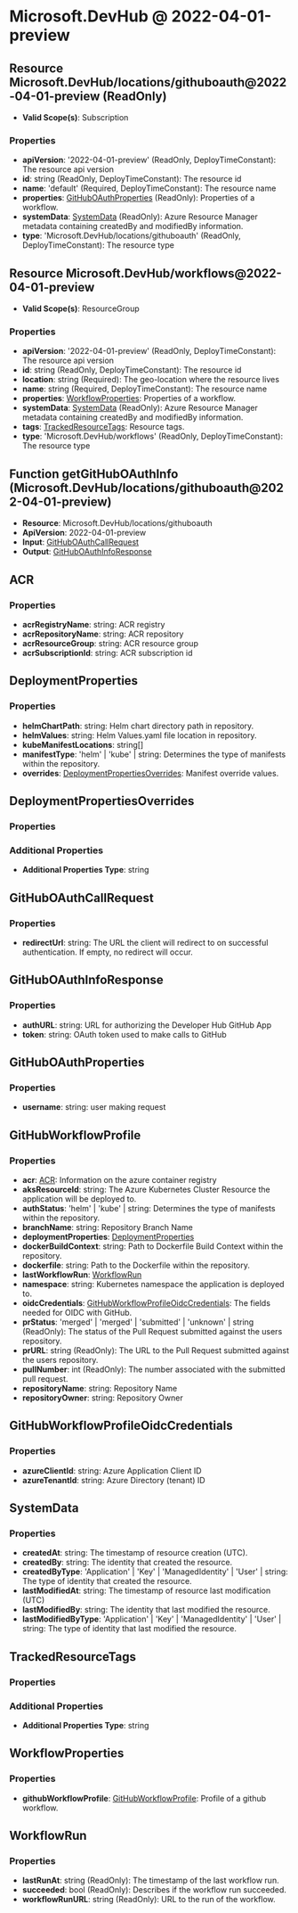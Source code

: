 # Microsoft.DevHub @ 2022-04-01-preview

## Resource Microsoft.DevHub/locations/githuboauth@2022-04-01-preview (ReadOnly)
* **Valid Scope(s)**: Subscription
### Properties
* **apiVersion**: '2022-04-01-preview' (ReadOnly, DeployTimeConstant): The resource api version
* **id**: string (ReadOnly, DeployTimeConstant): The resource id
* **name**: 'default' (Required, DeployTimeConstant): The resource name
* **properties**: [GitHubOAuthProperties](#githuboauthproperties) (ReadOnly): Properties of a workflow.
* **systemData**: [SystemData](#systemdata) (ReadOnly): Azure Resource Manager metadata containing createdBy and modifiedBy information.
* **type**: 'Microsoft.DevHub/locations/githuboauth' (ReadOnly, DeployTimeConstant): The resource type

## Resource Microsoft.DevHub/workflows@2022-04-01-preview
* **Valid Scope(s)**: ResourceGroup
### Properties
* **apiVersion**: '2022-04-01-preview' (ReadOnly, DeployTimeConstant): The resource api version
* **id**: string (ReadOnly, DeployTimeConstant): The resource id
* **location**: string (Required): The geo-location where the resource lives
* **name**: string (Required, DeployTimeConstant): The resource name
* **properties**: [WorkflowProperties](#workflowproperties): Properties of a workflow.
* **systemData**: [SystemData](#systemdata) (ReadOnly): Azure Resource Manager metadata containing createdBy and modifiedBy information.
* **tags**: [TrackedResourceTags](#trackedresourcetags): Resource tags.
* **type**: 'Microsoft.DevHub/workflows' (ReadOnly, DeployTimeConstant): The resource type

## Function getGitHubOAuthInfo (Microsoft.DevHub/locations/githuboauth@2022-04-01-preview)
* **Resource**: Microsoft.DevHub/locations/githuboauth
* **ApiVersion**: 2022-04-01-preview
* **Input**: [GitHubOAuthCallRequest](#githuboauthcallrequest)
* **Output**: [GitHubOAuthInfoResponse](#githuboauthinforesponse)

## ACR
### Properties
* **acrRegistryName**: string: ACR registry
* **acrRepositoryName**: string: ACR repository
* **acrResourceGroup**: string: ACR resource group
* **acrSubscriptionId**: string: ACR subscription id

## DeploymentProperties
### Properties
* **helmChartPath**: string: Helm chart directory path in repository.
* **helmValues**: string: Helm Values.yaml file location in repository.
* **kubeManifestLocations**: string[]
* **manifestType**: 'helm' | 'kube' | string: Determines the type of manifests within the repository.
* **overrides**: [DeploymentPropertiesOverrides](#deploymentpropertiesoverrides): Manifest override values.

## DeploymentPropertiesOverrides
### Properties
### Additional Properties
* **Additional Properties Type**: string

## GitHubOAuthCallRequest
### Properties
* **redirectUrl**: string: The URL the client will redirect to on successful authentication. If empty, no redirect will occur.

## GitHubOAuthInfoResponse
### Properties
* **authURL**: string: URL for authorizing the Developer Hub GitHub App
* **token**: string: OAuth token used to make calls to GitHub

## GitHubOAuthProperties
### Properties
* **username**: string: user making request

## GitHubWorkflowProfile
### Properties
* **acr**: [ACR](#acr): Information on the azure container registry
* **aksResourceId**: string: The Azure Kubernetes Cluster Resource the application will be deployed to.
* **authStatus**: 'helm' | 'kube' | string: Determines the type of manifests within the repository.
* **branchName**: string: Repository Branch Name
* **deploymentProperties**: [DeploymentProperties](#deploymentproperties)
* **dockerBuildContext**: string: Path to Dockerfile Build Context within the repository.
* **dockerfile**: string: Path to the Dockerfile within the repository.
* **lastWorkflowRun**: [WorkflowRun](#workflowrun)
* **namespace**: string: Kubernetes namespace the application is deployed to.
* **oidcCredentials**: [GitHubWorkflowProfileOidcCredentials](#githubworkflowprofileoidccredentials): The fields needed for OIDC with GitHub.
* **prStatus**: 'merged' | 'merged' | 'submitted' | 'unknown' | string (ReadOnly): The status of the Pull Request submitted against the users repository.
* **prURL**: string (ReadOnly): The URL to the Pull Request submitted against the users repository.
* **pullNumber**: int (ReadOnly): The number associated with the submitted pull request.
* **repositoryName**: string: Repository Name
* **repositoryOwner**: string: Repository Owner

## GitHubWorkflowProfileOidcCredentials
### Properties
* **azureClientId**: string: Azure Application Client ID
* **azureTenantId**: string: Azure Directory (tenant) ID

## SystemData
### Properties
* **createdAt**: string: The timestamp of resource creation (UTC).
* **createdBy**: string: The identity that created the resource.
* **createdByType**: 'Application' | 'Key' | 'ManagedIdentity' | 'User' | string: The type of identity that created the resource.
* **lastModifiedAt**: string: The timestamp of resource last modification (UTC)
* **lastModifiedBy**: string: The identity that last modified the resource.
* **lastModifiedByType**: 'Application' | 'Key' | 'ManagedIdentity' | 'User' | string: The type of identity that last modified the resource.

## TrackedResourceTags
### Properties
### Additional Properties
* **Additional Properties Type**: string

## WorkflowProperties
### Properties
* **githubWorkflowProfile**: [GitHubWorkflowProfile](#githubworkflowprofile): Profile of a github workflow.

## WorkflowRun
### Properties
* **lastRunAt**: string (ReadOnly): The timestamp of the last workflow run.
* **succeeded**: bool (ReadOnly): Describes if the workflow run succeeded.
* **workflowRunURL**: string (ReadOnly): URL to the run of the workflow.

